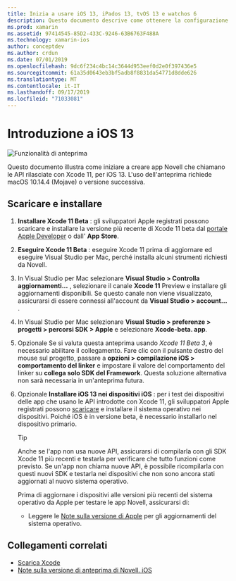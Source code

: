 ```yaml
---
title: Inizia a usare iOS 13, iPados 13, tvOS 13 e watchos 6
description: Questo documento descrive come ottenere la configurazione per compilare app iOS 13, iPados 13, tvOS 13 e watchos 6 con Novell. Viene illustrato come scaricare Xcode 11 e aggiornare Visual Studio per Mac.
ms.prod: xamarin
ms.assetid: 97414545-85D2-433C-9246-63B6763F488A
ms.technology: xamarin-ios
author: conceptdev
ms.author: crdun
ms.date: 07/01/2019
ms.openlocfilehash: 9dc6f234c4bc14c3644d953eef0d2e0f397436e5
ms.sourcegitcommit: 61a35d0643eb3bf5adb8f8831da54771d8dde626
ms.translationtype: MT
ms.contentlocale: it-IT
ms.lasthandoff: 09/17/2019
ms.locfileid: "71033081"
---
```

# <a name="get-started-with-ios-13"></a>Introduzione a iOS 13

![Funzionalità di anteprima](~/media/shared/preview.png)

Questo documento illustra come iniziare a creare app Novell che chiamano le API rilasciate con Xcode 11, per iOS 13. L'uso dell'anteprima richiede macOS 10.14.4 (Mojave) o versione successiva.

## <a name="download-and-install"></a>Scaricare e installare

1. **Installare Xcode 11 Beta** : gli sviluppatori Apple registrati possono scaricare e installare la versione più recente di Xcode 11 beta dal [portale Apple Developer](https://developer.apple.com/download/) o dall' **App Store**.

2. **Eseguire Xcode 11 Beta** : eseguire Xcode 11 prima di aggiornare ed eseguire Visual Studio per Mac, perché installa alcuni strumenti richiesti da Novell.

3. In Visual Studio per Mac selezionare **Visual Studio > Controlla aggiornamenti...** , selezionare il canale **Xcode 11** Preview e installare gli aggiornamenti disponibili. Se questo canale non viene visualizzato, assicurarsi di essere connessi all'account da **Visual Studio > account...** .

4. In Visual Studio per Mac selezionare **Visual Studio > preferenze > progetti > percorsi SDK > Apple** e selezionare **Xcode-beta. app**.

5. Opzionale Se si valuta questa anteprima usando _Xcode 11 Beta 3_, è necessario abilitare il collegamento. Fare clic con il pulsante destro del mouse sul progetto, passare a **opzioni > compilazione iOS > comportamento del linker** e impostare il valore del comportamento del linker su **collega solo SDK del Framework**. Questa soluzione alternativa non sarà necessaria in un'anteprima futura.

6. Opzionale **Installare iOS 13 nei dispositivi iOS** : per i test dei dispositivi delle app che usano le API introdotte con Xcode 11, gli sviluppatori Apple registrati possono [scaricare](https://developer.apple.com/download) e installare il sistema operativo nei dispositivi. Poiché iOS è in versione beta, è necessario installarlo nel dispositivo primario.

   > [!TIP]
   > Anche se l'app non usa nuove API, assicurarsi di compilarla con gli SDK Xcode 11 più recenti e testarla per verificare che tutto funzioni come previsto. Se un'app non chiama nuove API, è possibile ricompilarla con questi nuovi SDK e testarla nei dispositivi che non sono ancora stati aggiornati al nuovo sistema operativo.
   >
   > Prima di aggiornare i dispositivi alle versioni più recenti del sistema operativo da Apple per testare le app Novell, assicurarsi di:
   >
   > - Leggere le [Note sulla versione di Apple](https://developer.apple.com/download/) per gli aggiornamenti del sistema operativo.

## <a name="related-links"></a>Collegamenti correlati

- [Scarica Xcode](https://developer.apple.com/download/)
- [Note sulla versione di anteprima di Novell. iOS](/xamarin/ios/release-notes/12/12.99)
